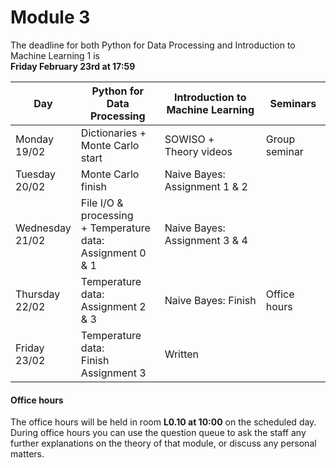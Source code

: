 
# Module 3

The deadline for both Python for Data Processing and Introduction to Machine Learning 1 is<br>**Friday February 23rd at 17:59**

| Day                | Python for<br>Data Processing      | Introduction to<br>Machine Learning | Seminars                                                       |
|--------------------|------------------------------------|-------------------------------------|----------------------------------------------------------------|
| Monday<br>19/02    | Dictionaries +<br>Monte Carlo start | SOWISO +<br>Theory videos          | Group seminar                                                  |
| Tuesday<br>20/02   | Monte Carlo finish                 | Naive Bayes: Assignment 1 & 2       |                                                                |
| Wednesday<br>21/02 | File I/O & processing<br>+ Temperature data:<br>Assignment 0 & 1 | Naive Bayes: Assignment 3 & 4 |                                        |
| Thursday<br>22/02  | Temperature data:<br>Assignment 2 & 3 | Naive Bayes: Finish              | Office hours                                                   |
| Friday<br>23/02    | Temperature data:<br>Finish Assignment 3 | Written                       |                                                                |



#### Office hours

The office hours will be held in room **L0.10 at 10:00** on the scheduled day. During office hours you can use the question queue to ask the staff any further explanations on the theory of that module, or discuss any personal matters.

